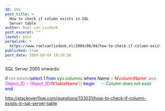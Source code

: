 ```yaml
---
ID: 595
post_title: >
  How to check if column exists in SQL
  Server table
author: Roel van Lisdonk
post_excerpt: ""
layout: post
permalink: >
  https://www.roelvanlisdonk.nl/2009/08/04/how-to-check-if-column-exists-in-sql-server-table/
published: true
post_date: 2009-08-04 10:29:56
---
```

SQL Server 2005 onwards:

<span style="color: blue;">if </span><span style="color: gray;">not exists(</span><span style="color: blue;">select 1</span><span style="color: gray;"> </span><span style="color: blue;">from </span><span style="color: green;">sys</span><span style="color: gray;">.</span><span style="color: green;">columns </span><span style="color: blue;">where </span>Name <span style="color: gray;">= </span><span style="color: red;">N'columnName' </span><span style="color: gray;">and </span><span style="color: magenta;">Object_ID </span><span style="color: gray;">= </span><span style="color: magenta;">Object_ID</span><span style="color: gray;">(</span><span style="color: red;">N'tableName'</span><span style="color: gray;">))
</span><span style="color: blue;">begin
    </span><span style="color: green;">-- Column does not exist
</span><span style="color: blue;">end</span>

<a title="http://stackoverflow.com/questions/133031/how-to-check-if-column-exists-in-sql-server-table" href="http://stackoverflow.com/questions/133031/how-to-check-if-column-exists-in-sql-server-table">http://stackoverflow.com/questions/133031/how-to-check-if-column-exists-in-sql-server-table</a>